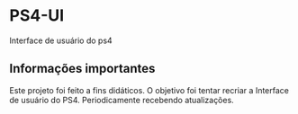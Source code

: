 # PS4-UI
Interface de usuário do ps4
## Informações importantes
Este projeto foi feito a fins didáticos. O objetivo foi tentar recriar a 
Interface de usuário do PS4. Periodicamente recebendo atualizações.

